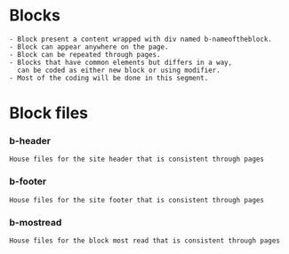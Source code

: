 Blocks
======



    - Block present a content wrapped with div named b-nameoftheblock.
    - Block can appear anywhere on the page.
    - Block can be repeated through pages.
    - Blocks that have common elements but differs in a way,
      can be coded as either new block or using modifier.
    - Most of the coding will be done in this segment.




Block files
======

### b-header
    House files for the site header that is consistent through pages

### b-footer
    House files for the site footer that is consistent through pages

### b-mostread
    House files for the block most read that is consistent through pages
